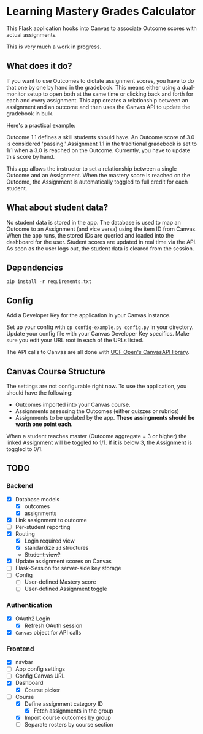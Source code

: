 # Learning Mastery Grades Calculator

This Flask application hooks into Canvas to associate Outcome scores with actual assignments.

This is very much a work in progress.

## What does it do?

If you want to use Outcomes to dictate assignment scores, you have to do that one by one by hand in the gradebook. This means either using a dual-monitor setup to open both at the same time or clicking back and forth for each and every assignment. This app creates a relationship between an assignment and an outcome and then uses the Canvas API to update the gradebook in bulk.

Here's a practical example:

Outcome 1.1 defines a skill students should have. An Outcome score of 3.0 is considered 'passing.' Assignment 1.1 in the traditional gradebook is set to 1/1 when a 3.0 is reached on the Outcome. Currently, you have to update this score by hand.

This app allows the instructor to set a relationship between a single Outcome and an Assignment. When the mastery score is reached on the Outcome, the Assignment is automatically toggled to full credit for each student.

## What about student data?

No student data is stored in the app. The database is used to map an Outcome to an Assignment (and vice versa) using the item ID from Canvas. When the app runs, the stored IDs are queried and loaded into the dashboard for the user. Student scores are updated in real time via the API. As soon as the user logs out, the student data is cleared from the session.

## Dependencies

`pip install -r requirements.txt`

## Config

Add a Developer Key for the application in your Canvas instance.

Set up your config with `cp config-example.py config.py` in your directory. Update your config file with your Canvas Developer Key specifics. Make sure you edit your URL root in each of the URLs listed.

The API calls to Canvas are all done with [UCF Open's CanvasAPI library](https://github.com/ucfopen/canvasapi/tree/master).

## Canvas Course Structure

The settings are not configurable right now. To use the application, you should have the following:

- Outcomes imported into your Canvas course.
- Assignments assessing the Outcomes (either quizzes or rubrics)
- Assignments to be updated by the app. **These assingments should be worth one point each.**

When a student reaches master (Outcome aggregate = 3 or higher) the linked Assignment will be toggled to 1/1. If it is below 3, the Assignment is toggled to 0/1.

## TODO

### Backend

- [x] Database models
  - [x] outcomes
  - [x] assignments
- [x] Link assignment to outcome
- [ ] Per-student reporting
- [x] Routing
  - [X] Login required view
  - [X] standardize `id` structures
  - ~~Student view?~~
- [x] Update assignment scores on Canvas
- [ ] Flask-Session for server-side key storage
- [ ] Config
  - [ ] User-defined Mastery score
  - [ ] User-defined Assignment toggle

### Authentication

- [X] OAuth2 Login
  - [x] Refresh OAuth session
- [X] `Canvas` object for API calls

### Frontend

- [x] navbar
- [ ] App config settings
- [ ] Config Canvas URL
- [x] Dashboard
  - [X] Course picker
- [ ] Course
  - [x] Define assignment category ID
    - [x] Fetch assignments in the group
  - [x] Import course outcomes by group
  - [ ] Separate rosters by course section
